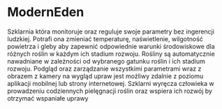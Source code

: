 # ModernEden
Szklarnia która monitoruje oraz reguluje swoje parametry bez ingerencji ludzkiej. Potrafi ona zmieniać temperaturę, naświetlenie, wilgotność powietrza i gleby aby zapewnić odpowiednie warunki środowiskowe dla różnych roślin w każdym ich stadium rozwoju. Rośliny są automatycznie nawadniane w zależności od wybranego gatunku roślin i ich stadium rozwoju. Podgląd oraz zarządzanie wszystkimi parametrami wraz z obrazem z kamery na wygląd upraw jest możliwy zdalnie z poziomu aplikacji mobilnej lub strony internetowej. Szklarni wyręcza człowieka w prowadzeniu codziennych pielęgnacji roślin oraz wspiera ich rozwój by otrzymać wspaniałe uprawy
